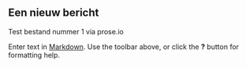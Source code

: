 ## Een nieuw bericht

Test bestand nummer 1 via prose.io

Enter text in [Markdown](http://daringfireball.net/projects/markdown/). Use the toolbar above, or click the **?** button for formatting help.
